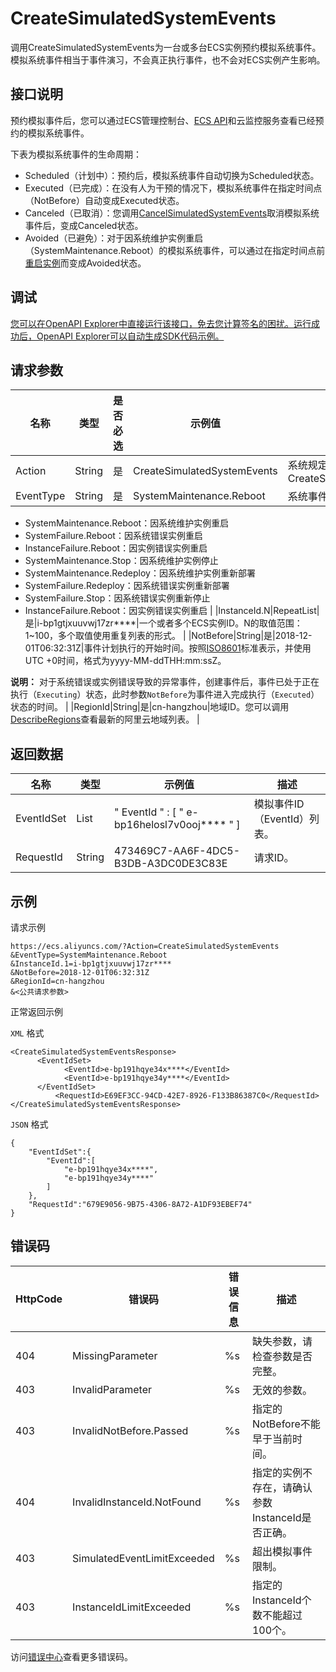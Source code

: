 # CreateSimulatedSystemEvents

调用CreateSimulatedSystemEvents为一台或多台ECS实例预约模拟系统事件。模拟系统事件相当于事件演习，不会真正执行事件，也不会对ECS实例产生影响。

## 接口说明

预约模拟事件后，您可以通过ECS管理控制台、[ECS API](~~63962~~)和云监控服务查看已经预约的模拟系统事件。

下表为模拟系统事件的生命周期：

-   Scheduled（计划中）：预约后，模拟系统事件自动切换为Scheduled状态。
-   Executed（已完成）：在没有人为干预的情况下，模拟系统事件在指定时间点（NotBefore）自动变成Executed状态。
-   Canceled（已取消）：您调用[CancelSimulatedSystemEvents](~~88808~~)取消模拟系统事件后，变成Canceled状态。
-   Avoided（已避免）：对于因系统维护实例重启（SystemMaintenance.Reboot）的模拟系统事件，可以通过在指定时间点前[重启实例](~~25502~~)而变成Avoided状态。

## 调试

[您可以在OpenAPI Explorer中直接运行该接口，免去您计算签名的困扰。运行成功后，OpenAPI Explorer可以自动生成SDK代码示例。](https://api.aliyun.com/#product=Ecs&api=CreateSimulatedSystemEvents&type=RPC&version=2014-05-26)

## 请求参数

|名称|类型|是否必选|示例值|描述|
|--|--|----|---|--|
|Action|String|是|CreateSimulatedSystemEvents|系统规定参数。取值：CreateSimulatedSystemEvents |
|EventType|String|是|SystemMaintenance.Reboot|系统事件的类型。取值范围：

 -   SystemMaintenance.Reboot：因系统维护实例重启
-   SystemFailure.Reboot：因系统错误实例重启
-   InstanceFailure.Reboot：因实例错误实例重启
-   SystemMaintenance.Stop：因系统维护实例停止
-   SystemMaintenance.Redeploy：因系统维护实例重新部署
-   SystemFailure.Redeploy：因系统错误实例重新部署
-   SystemFailure.Stop：因系统错误实例重新停止
-   InstanceFailure.Reboot：因实例错误实例重启 |
|InstanceId.N|RepeatList|是|i-bp1gtjxuuvwj17zr\*\*\*\*|一个或者多个ECS实例ID。N的取值范围：1~100，多个取值使用重复列表的形式。 |
|NotBefore|String|是|2018-12-01T06:32:31Z|事件计划执行的开始时间。按照[ISO8601](~~25696~~)标准表示，并使用UTC +0时间，格式为yyyy-MM-ddTHH:mm:ssZ。

 **说明：** 对于系统错误或实例错误导致的异常事件，创建事件后，事件已处于正在执行（`Executing`）状态，此时参数`NotBefore`为事件进入完成执行（`Executed`）状态的时间。 |
|RegionId|String|是|cn-hangzhou|地域ID。您可以调用[DescribeRegions](~~25609~~)查看最新的阿里云地域列表。 |

## 返回数据

|名称|类型|示例值|描述|
|--|--|---|--|
|EventIdSet|List|" EventId " : \[ " e-bp16helosl7v0ooj\*\*\*\* " \]|模拟事件ID（EventId）列表。 |
|RequestId|String|473469C7-AA6F-4DC5-B3DB-A3DC0DE3C83E|请求ID。 |

## 示例

请求示例

```
https://ecs.aliyuncs.com/?Action=CreateSimulatedSystemEvents
&EventType=SystemMaintenance.Reboot
&InstanceId.1=i-bp1gtjxuuvwj17zr****
&NotBefore=2018-12-01T06:32:31Z
&RegionId=cn-hangzhou
&<公共请求参数>
```

正常返回示例

`XML` 格式

```
<CreateSimulatedSystemEventsResponse>
	  <EventIdSet>
		    <EventId>e-bp191hqye34x****</EventId>
		    <EventId>e-bp191hqye34y****</EventId>
	  </EventIdSet>
          <RequestId>E69EF3CC-94CD-42E7-8926-F133B86387C0</RequestId>
</CreateSimulatedSystemEventsResponse>
```

`JSON` 格式

```
{
    "EventIdSet":{
        "EventId":[
            "e-bp191hqye34x****",
            "e-bp191hqye34y****"
        ]
    },
    "RequestId":"679E9056-9B75-4306-8A72-A1DF93EBEF74"
}
```

## 错误码

|HttpCode|错误码|错误信息|描述|
|--------|---|----|--|
|404|MissingParameter|%s|缺失参数，请检查参数是否完整。|
|403|InvalidParameter|%s|无效的参数。|
|403|InvalidNotBefore.Passed|%s|指定的NotBefore不能早于当前时间。|
|404|InvalidInstanceId.NotFound|%s|指定的实例不存在，请确认参数InstanceId是否正确。|
|403|SimulatedEventLimitExceeded|%s|超出模拟事件限制。|
|403|InstanceIdLimitExceeded|%s|指定的InstanceId个数不能超过100个。|

访问[错误中心](https://error-center.alibabacloud.com/status/product/Ecs)查看更多错误码。

